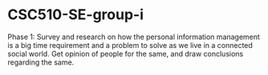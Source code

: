 # CSC510-SE-group-i

Phase 1:
Survey and research on how the personal information management is a big time 
requirement and a problem to solve as we live in a connected social world.
Get opinion of people for the same, and draw conclusions regarding the same.
